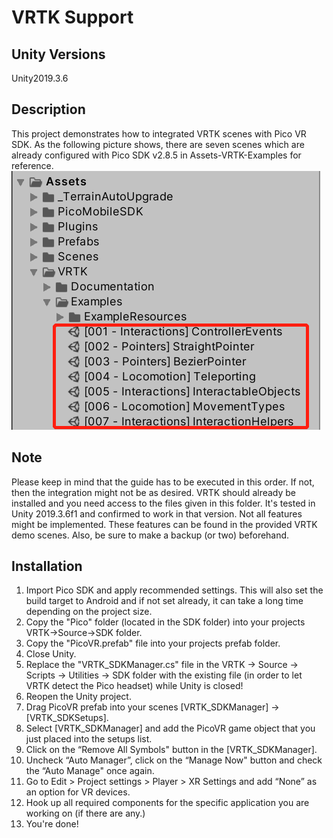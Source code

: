 # VRTK Support

## Unity Versions

Unity2019.3.6

## Description

This project demonstrates how to integrated VRTK scenes with Pico VR SDK.
As the following picture shows, there are seven scenes which are already configured with Pico SDK v2.8.5 in Assets-VRTK-Examples for reference.
![](1.jpg)

## Note

Please keep in mind that the guide has to be executed in this order. If not, then the integration might not be as desired. 
VRTK should already be installed and you need access to the files given in this folder. It's tested in Unity 2019.3.6f1 and confirmed to work in that version. 
Not all features might be implemented. These features can be found in the provided VRTK demo scenes. 
Also, be sure to make a backup (or two) beforehand.

## Installation

1. Import Pico SDK and apply recommended settings. This will also set the build target to Android and if not set already, it can take a long time depending on the project size. 
2. Copy the "Pico" folder (located in the SDK folder) into your projects VRTK->Source->SDK folder.
3. Copy the "PicoVR.prefab" file into your projects prefab folder.
4. Close Unity.
5. Replace the "VRTK_SDKManager.cs" file in the VRTK -> Source -> Scripts -> Utilities -> SDK folder with the existing file (in order to let VRTK detect the Pico headset) while Unity is closed!
6. Reopen the Unity project.
7. Drag PicoVR prefab into your scenes [VRTK_SDKManager] -> [VRTK_SDKSetups].
8. Select [VRTK_SDKManager] and add the PicoVR game object that you just placed into the setups list.
9. Click on the “Remove All Symbols" button in the [VRTK_SDKManager]. 
10. Uncheck “Auto Manager”, click on the “Manage Now" button and check the “Auto Manage" once again.
11. Go to Edit > Project settings > Player > XR Settings and add “None” as an option for VR devices.
12. Hook up all required components for the specific application you are working on (if there are any.)
13. You're done!
